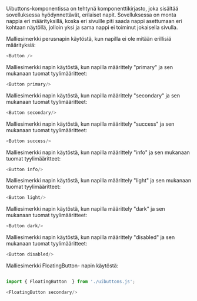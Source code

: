 Uibuttons-komponentissa on tehtynä komponenttikirjasto, 
joka sisältää sovelluksessa hyödynnettävät, erilaiset napit. 
Sovelluksessa on monta nappia eri määrityksillä, koska eri sivuille
piti saada nappi asettumaan eri kohtaan näytöllä, jolloin yksi ja sama 
nappi ei toiminut jokaisella sivulla. 

Malliesimerkki perusnapin käytöstä, kun napilla ei ole mitään erillisiä määrityksiä: 
```js 
<Button />
```

Malliesimerkki napin käytöstä, kun napilla määrittely "primary" ja sen mukanaan
tuomat tyylimääritteet: 
```js 
<Button primary/>
```

Malliesimerkki napin käytöstä, kun napilla määrittely "secondary" ja sen mukanaan
tuomat tyylimääritteet: 
```js 
<Button secondary/>
```

Malliesimerkki napin käytöstä, kun napilla määrittely "success" ja sen mukanaan
tuomat tyylimääritteet: 
```js 
<Button success/>
```

Malliesimerkki napin käytöstä, kun napilla määrittely "info" ja sen mukanaan
tuomat tyylimääritteet: 
```js 
<Button info/>
```

Malliesimerkki napin käytöstä, kun napilla määrittely "light" ja sen mukanaan
tuomat tyylimääritteet: 
```js 
<Button light/>
```

Malliesimerkki napin käytöstä, kun napilla määrittely "dark" ja sen mukanaan
tuomat tyylimääritteet: 
```js 
<Button dark/>
```

Malliesimerkki napin käytöstä, kun napilla määrittely "disabled" ja sen mukanaan
tuomat tyylimääritteet: 
```js 
<Button disabled/>
```

Malliesimerkki FloatingButton- napin käytöstä:
```js 

import { FloatingButton  } from './uibuttons.js';

<FloatingButton secondary/>
```


